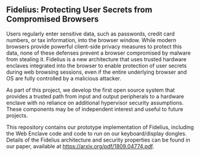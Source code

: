 ## Fidelius: Protecting User Secrets from Compromised Browsers 

 Users regularly enter sensitive data, such as passwords, credit card numbers, or tax information, into the browser window. While modern browsers provide powerful client-side privacy measures to protect this data, none of these defenses prevent a browser compromised by malware from stealing it. Fidelius is a new architecture that uses trusted hardware enclaves integrated into the browser to enable protection of user secrets during web browsing sessions, even if the entire underlying browser and OS are fully controlled by a malicious attacker.

As part of this project, we develop the first open source system that provides a trusted path from input and output peripherals to a hardware enclave with no reliance on additional hypervisor security assumptions. These components may be of independent interest and useful to future projects. 

This repository contains our prototype implementation of Fidelius, including the Web Enclave code and code to run on our keyboard/display dongles. 
Details of the Fidelius architecture and security properties can be found in our paper, available at https://arxiv.org/pdf/1809.04774.pdf. 
